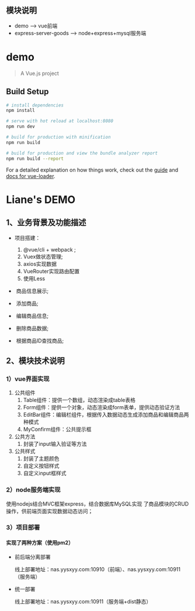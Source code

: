 ## 模块说明

- demo --> vue前端
- express-server-goods --> node+express+mysql服务端

# demo

> A Vue.js project

## Build Setup

``` bash
# install dependencies
npm install

# serve with hot reload at localhost:8080
npm run dev

# build for production with minification
npm run build

# build for production and view the bundle analyzer report
npm run build --report
```

For a detailed explanation on how things work, check out the [guide](http://vuejs-templates.github.io/webpack/) and [docs for vue-loader](http://vuejs.github.io/vue-loader).



# Liane's DEMO

## 1、业务背景及功能描述

- 项目搭建：
  1. @vue/cli + webpack ;
  2. Vuex做状态管理;
  3. axios实现数据
  4. VueRouter实现路由配置
  5. 使用Less

- ​	商品信息展示;

- ​	添加商品;
- ​	编辑商品信息;
- ​	删除商品数据;
- ​	根据商品ID查找商品;

## 2、模块技术说明

### 1）vue界面实现

1. 公共组件
   1. Table组件：提供一个数组，动态渲染成table表格
   2. Form组件：提供一个对象，动态渲染成form表单，提供动态验证方法
   3. EditBar组件：编辑栏组件，根据传入数据动态生成添加商品和编辑商品两种模式
   4. MyConfirm组件：公共提示框
2. 公共方法
   1. 封装了input输入验证等方法
3. 公共样式
   1. 封装了主题颜色
   2. 自定义按钮样式
   3. 自定义input框样式





### 2）node服务端实现

使用nodejs结合MVC框架express，结合数据库MySQL实现 了商品模块的CRUD操作，供前端页面实现数据动态访问；



### 3）项目部署

#### 实现了两种方案（使用pm2）

- 前后端分离部署

  线上部署地址：nas.yysxyy.com:10910（前端）、nas.yysxyy.com:10911（服务端）

- 统一部署

  线上部署地址：nas.yysxyy.com:10911（服务端+dist静态）









